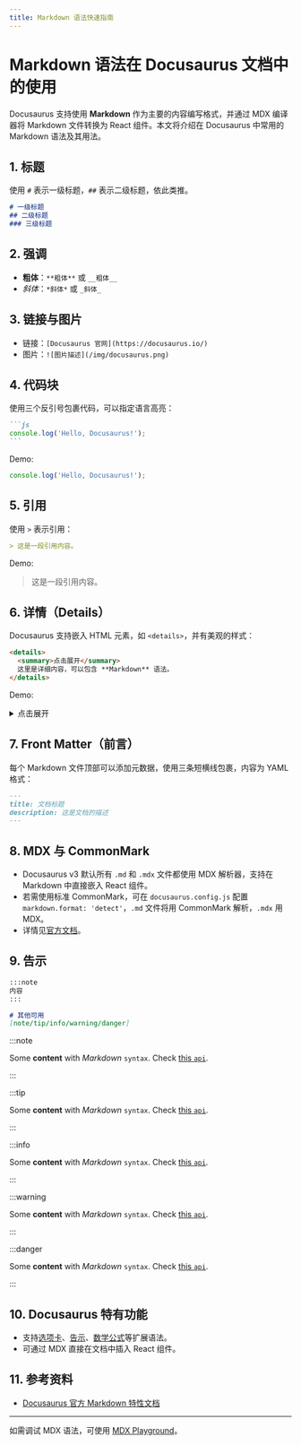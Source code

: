```yaml
---
title: Markdown 语法快速指南
---
```


# Markdown 语法在 Docusaurus 文档中的使用

Docusaurus 支持使用 **Markdown** 作为主要的内容编写格式，并通过 MDX 编译器将 Markdown 文件转换为 React 组件。本文将介绍在 Docusaurus 中常用的 Markdown 语法及其用法。

## 1. 标题

使用 `#` 表示一级标题，`##` 表示二级标题，依此类推。

```markdown
# 一级标题
## 二级标题
### 三级标题
```

## 2. 强调

- **粗体**：`**粗体**` 或 `__粗体__`
- _斜体_：`*斜体*` 或 `_斜体_`

## 3. 链接与图片

- 链接：`[Docusaurus 官网](https://docusaurus.io/)`
- 图片：`![图片描述](/img/docusaurus.png)`

## 4. 代码块

使用三个反引号包裹代码，可以指定语言高亮：

````markdown
```js
console.log('Hello, Docusaurus!');
```
````
Demo:
```js
console.log('Hello, Docusaurus!');
```

## 5. 引用
使用 `>` 表示引用：


```markdown
> 这是一段引用内容。
```
Demo:
> 这是一段引用内容。


## 6. 详情（Details）

Docusaurus 支持嵌入 HTML 元素，如 `<details>`，并有美观的样式：

```markdown
<details>
  <summary>点击展开</summary>
  这里是详细内容，可以包含 **Markdown** 语法。
</details>
```
Demo:
<details>
  <summary>点击展开</summary>
  这里是详细内容，可以包含 **Markdown** 语法。
</details>



## 7. Front Matter（前言）

每个 Markdown 文件顶部可以添加元数据，使用三条短横线包裹，内容为 YAML 格式：

```markdown
---
title: 文档标题
description: 这是文档的描述
---
```

## 8. MDX 与 CommonMark

- Docusaurus v3 默认所有 `.md` 和 `.mdx` 文件都使用 MDX 解析器，支持在 Markdown 中直接嵌入 React 组件。
- 若需使用标准 CommonMark，可在 `docusaurus.config.js` 配置 `markdown.format: 'detect'`，`.md` 文件将用 CommonMark 解析，`.mdx` 用 MDX。
- 详情见[官方文档](https://docusaurus.io/zh-CN/docs/markdown-features#mdx-vs-commonmark)。

## 9. 告示

````markdown
:::note
内容
:::

# 其他可用
[note/tip/info/warning/danger]
````

:::note

Some **content** with _Markdown_ `syntax`. Check [this `api`](#).

:::

:::tip

Some **content** with _Markdown_ `syntax`. Check [this `api`](#).

:::

:::info

Some **content** with _Markdown_ `syntax`. Check [this `api`](#).

:::

:::warning

Some **content** with _Markdown_ `syntax`. Check [this `api`](#).

:::

:::danger

Some **content** with _Markdown_ `syntax`. Check [this `api`](#).

:::

## 10. Docusaurus 特有功能

- 支持[选项卡](https://docusaurus.io/zh-CN/docs/markdown-features#选项卡)、[告示](https://docusaurus.io/zh-CN/docs/markdown-features#告示)、[数学公式](https://docusaurus.io/zh-CN/docs/markdown-features#数学公式)等扩展语法。
- 可通过 MDX 直接在文档中插入 React 组件。


## 11. 参考资料

- [Docusaurus 官方 Markdown 特性文档](https://docusaurus.io/zh-CN/docs/markdown-features)

---

如需调试 MDX 语法，可使用 [MDX Playground](https://mdxjs.com/playground)。
